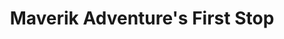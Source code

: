 ---
title: "Maverik Adventure's First Stop"
url: /reno/maverik-adventures-first-stop/
shop: convenience
---